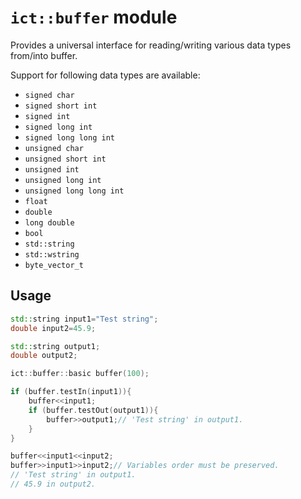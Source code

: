 # `ict::buffer` module

Provides a universal interface for reading/writing various data types from/into buffer.

Support for following data types are available:
* `signed char`
* `signed short int`
* `signed int`
* `signed long int`
* `signed long long int`
* `unsigned char`
* `unsigned short int`
* `unsigned int`
* `unsigned long int`
* `unsigned long long int`
* `float`
* `double`
* `long double`
* `bool`
* `std::string`
* `std::wstring`
* `byte_vector_t`

## Usage

```cpp
std::string input1="Test string";
double input2=45.9;

std::string output1;
double output2;

ict::buffer::basic buffer(100);

if (buffer.testIn(input1)){
    buffer<<input1;
    if (buffer.testOut(output1)){
        buffer>>output1;// 'Test string' in output1.
    }
}

buffer<<input1<<input2;
buffer>>input1>>input2;// Variables order must be preserved.
// 'Test string' in output1.
// 45.9 in output2.
```